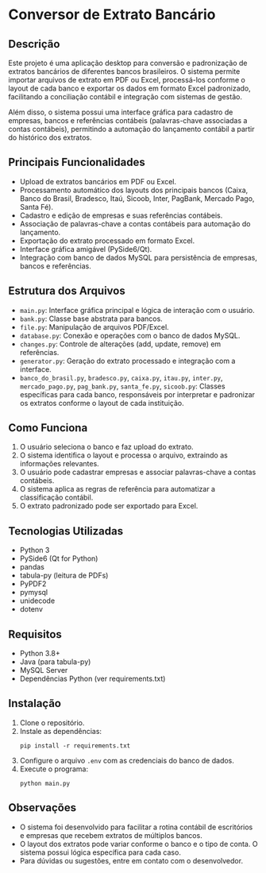 # Conversor de Extrato Bancário

## Descrição

Este projeto é uma aplicação desktop para conversão e padronização de extratos bancários de diferentes bancos brasileiros. O sistema permite importar arquivos de extrato em PDF ou Excel, processá-los conforme o layout de cada banco e exportar os dados em formato Excel padronizado, facilitando a conciliação contábil e integração com sistemas de gestão.

Além disso, o sistema possui uma interface gráfica para cadastro de empresas, bancos e referências contábeis (palavras-chave associadas a contas contábeis), permitindo a automação do lançamento contábil a partir do histórico dos extratos.

## Principais Funcionalidades

- Upload de extratos bancários em PDF ou Excel.
- Processamento automático dos layouts dos principais bancos (Caixa, Banco do Brasil, Bradesco, Itaú, Sicoob, Inter, PagBank, Mercado Pago, Santa Fé).
- Cadastro e edição de empresas e suas referências contábeis.
- Associação de palavras-chave a contas contábeis para automação do lançamento.
- Exportação do extrato processado em formato Excel.
- Interface gráfica amigável (PySide6/Qt).
- Integração com banco de dados MySQL para persistência de empresas, bancos e referências.

## Estrutura dos Arquivos

- `main.py`: Interface gráfica principal e lógica de interação com o usuário.
- `bank.py`: Classe base abstrata para bancos.
- `file.py`: Manipulação de arquivos PDF/Excel.
- `database.py`: Conexão e operações com o banco de dados MySQL.
- `changes.py`: Controle de alterações (add, update, remove) em referências.
- `generator.py`: Geração do extrato processado e integração com a interface.
- `banco_do_brasil.py`, `bradesco.py`, `caixa.py`, `itau.py`, `inter.py`, `mercado_pago.py`, `pag_bank.py`, `santa_fe.py`, `sicoob.py`: Classes específicas para cada banco, responsáveis por interpretar e padronizar os extratos conforme o layout de cada instituição.

## Como Funciona

1. O usuário seleciona o banco e faz upload do extrato.
2. O sistema identifica o layout e processa o arquivo, extraindo as informações relevantes.
3. O usuário pode cadastrar empresas e associar palavras-chave a contas contábeis.
4. O sistema aplica as regras de referência para automatizar a classificação contábil.
5. O extrato padronizado pode ser exportado para Excel.

## Tecnologias Utilizadas

- Python 3
- PySide6 (Qt for Python)
- pandas
- tabula-py (leitura de PDFs)
- PyPDF2
- pymysql
- unidecode
- dotenv

## Requisitos

- Python 3.8+
- Java (para tabula-py)
- MySQL Server
- Dependências Python (ver requirements.txt)

## Instalação

1. Clone o repositório.
2. Instale as dependências:
   ```
   pip install -r requirements.txt
   ```
3. Configure o arquivo `.env` com as credenciais do banco de dados.
4. Execute o programa:
   ```
   python main.py
   ```

## Observações

- O sistema foi desenvolvido para facilitar a rotina contábil de escritórios e empresas que recebem extratos de múltiplos bancos.
- O layout dos extratos pode variar conforme o banco e o tipo de conta. O sistema possui lógica específica para cada caso.
- Para dúvidas ou sugestões, entre em contato com o desenvolvedor.
